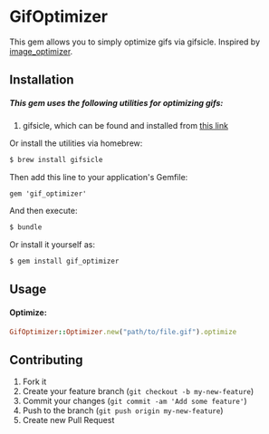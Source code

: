 # GifOptimizer

This gem allows you to simply optimize gifs via gifsicle.
Inspired by [image_optimizer](https://github.com/jtescher/image_optimizer).

## Installation

##### This gem uses the following utilities for optimizing gifs:

1. gifsicle, which can be found and installed from [this link](http://www.lcdf.org/gifsicle/)

Or install the utilities via homebrew:

```bash
$ brew install gifsicle
```

Then add this line to your application's Gemfile:

    gem 'gif_optimizer'

And then execute:

```bash
$ bundle
```

Or install it yourself as:
```bash
$ gem install gif_optimizer
```

## Usage

#### Optimize:

```ruby
GifOptimizer::Optimizer.new("path/to/file.gif").optimize
```

## Contributing

1. Fork it
2. Create your feature branch (`git checkout -b my-new-feature`)
3. Commit your changes (`git commit -am 'Add some feature'`)
4. Push to the branch (`git push origin my-new-feature`)
5. Create new Pull Request
